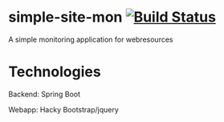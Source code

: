 # simple-site-mon [![Build Status](https://travis-ci.org/gernd/simple-site-mon.svg?branch=master)](https://travis-ci.org/gernd/simple-site-mon)

A simple monitoring application for webresources

# Technologies
Backend: Spring Boot

Webapp: Hacky Bootstrap/jquery

